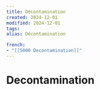 ```yaml
---
title: Decontamination
created: 2024-12-01
modified: 2024-12-01
tags: 
alias: Décontamination

french:
- "[[5000 Decontamination]]"
---
```

# Decontamination
